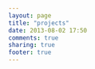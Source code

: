 ```yaml
---
layout: page
title: "projects"
date: 2013-08-02 17:50
comments: true
sharing: true
footer: true
---
```


